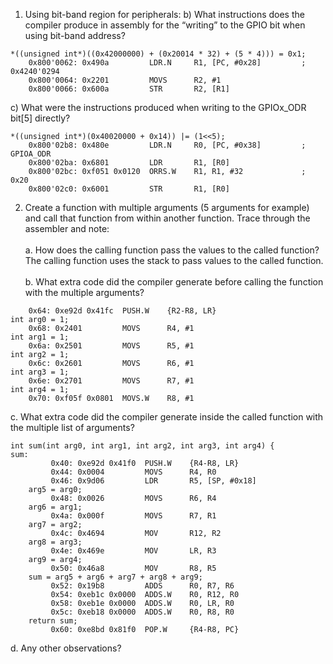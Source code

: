 1. Using bit-band region for peripherals:
b) What instructions does the compiler produce in assembly for the “writing” to the GPIO bit when using bit-band address?

```
*((unsigned int*)((0x42000000) + (0x20014 * 32) + (5 * 4))) = 0x1;
    0x800'0062: 0x490a         LDR.N     R1, [PC, #0x28]         ; 0x4240'0294
    0x800'0064: 0x2201         MOVS      R2, #1
    0x800'0066: 0x600a         STR       R2, [R1]
```

c) What were the instructions produced when writing to the GPIOx_ODR bit[5] directly?

```
*((unsigned int*)(0x40020000 + 0x14)) |= (1<<5);
    0x800'02b8: 0x480e         LDR.N     R0, [PC, #0x38]         ; GPIOA_ODR
    0x800'02ba: 0x6801         LDR       R1, [R0]
    0x800'02bc: 0xf051 0x0120  ORRS.W    R1, R1, #32             ; 0x20
    0x800'02c0: 0x6001         STR       R1, [R0]
```

2. Create a function with multiple arguments (5 arguments for example) and call that function from within another function. Trace through the assembler and note:<br><br>
a. How does the calling function pass the values to the called function? <br>
The calling function uses the stack to pass values to the called function.
<br><br>
b. What extra code did the compiler generate before calling the function with the multiple arguments? <br>
```
    0x64: 0xe92d 0x41fc  PUSH.W    {R2-R8, LR}
int arg0 = 1;
    0x68: 0x2401         MOVS      R4, #1
int arg1 = 1;
    0x6a: 0x2501         MOVS      R5, #1
int arg2 = 1;
    0x6c: 0x2601         MOVS      R6, #1
int arg3 = 1;
    0x6e: 0x2701         MOVS      R7, #1
int arg4 = 1;
    0x70: 0xf05f 0x0801  MOVS.W    R8, #1
```

c. What extra code did the compiler generate inside the called function with the multiple list of arguments?<br>
```
int sum(int arg0, int arg1, int arg2, int arg3, int arg4) {
sum:
         0x40: 0xe92d 0x41f0  PUSH.W    {R4-R8, LR}
         0x44: 0x0004         MOVS      R4, R0
         0x46: 0x9d06         LDR       R5, [SP, #0x18]
    arg5 = arg0;
         0x48: 0x0026         MOVS      R6, R4
    arg6 = arg1;
         0x4a: 0x000f         MOVS      R7, R1
    arg7 = arg2;
         0x4c: 0x4694         MOV       R12, R2
    arg8 = arg3;
         0x4e: 0x469e         MOV       LR, R3
    arg9 = arg4;
         0x50: 0x46a8         MOV       R8, R5
    sum = arg5 + arg6 + arg7 + arg8 + arg9;
         0x52: 0x19b8         ADDS      R0, R7, R6
         0x54: 0xeb1c 0x0000  ADDS.W    R0, R12, R0
         0x58: 0xeb1e 0x0000  ADDS.W    R0, LR, R0
         0x5c: 0xeb18 0x0000  ADDS.W    R0, R8, R0
    return sum;
         0x60: 0xe8bd 0x81f0  POP.W     {R4-R8, PC}
```

d. Any other observations?
